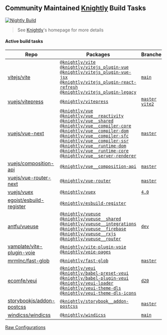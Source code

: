## Community Maintained [Knightly](https://github.com/antfu/knightly) Build Tasks

[![Nightly Build](https://github.com/antfu/knightly/blob/main/res/badge.svg?raw=true)](https://github.com/antfu/knightly)

> See [Knightly](https://github.com/antfu/knightly)'s homepage for more details

#### Active build tasks

<!--TASKS-START-->
| Repo | Packages | Branches | PRs |
| ---- | -------- | -------- | --- |
| [vitejs/vite](https://github.com/vitejs/vite) | [`@knightly/vite`](https://npmjs.com/package/@knightly/vite)<br>[`@knightly/vitejs_plugin-vue`](https://npmjs.com/package/@knightly/vitejs_plugin-vue)<br>[`@knightly/vitejs_plugin-vue-jsx`](https://npmjs.com/package/@knightly/vitejs_plugin-vue-jsx)<br>[`@knightly/vitejs_plugin-react-refresh`](https://npmjs.com/package/@knightly/vitejs_plugin-react-refresh)<br>[`@knightly/vitejs_plugin-legacy`](https://npmjs.com/package/@knightly/vitejs_plugin-legacy) | [`main`](https://npmjs.com/package/@knightly/vite/v/main) |  |
| [vuejs/vitepress](https://github.com/vuejs/vitepress) | [`@knightly/vitepress`](https://npmjs.com/package/@knightly/vitepress) | [`master`](https://npmjs.com/package/@knightly/vitepress/v/master) [`vite2`](https://npmjs.com/package/@knightly/vitepress/v/vite2) |  |
| [vuejs/vue-next](https://github.com/vuejs/vue-next) | [`@knightly/vue`](https://npmjs.com/package/@knightly/vue)<br>[`@knightly/vue__reactivity`](https://npmjs.com/package/@knightly/vue__reactivity)<br>[`@knightly/vue__shared`](https://npmjs.com/package/@knightly/vue__shared)<br>[`@knightly/vue__compiler-core`](https://npmjs.com/package/@knightly/vue__compiler-core)<br>[`@knightly/vue__compiler-dom`](https://npmjs.com/package/@knightly/vue__compiler-dom)<br>[`@knightly/vue__compiler-sfc`](https://npmjs.com/package/@knightly/vue__compiler-sfc)<br>[`@knightly/vue__compiler-ssr`](https://npmjs.com/package/@knightly/vue__compiler-ssr)<br>[`@knightly/vue__runtime-dom`](https://npmjs.com/package/@knightly/vue__runtime-dom)<br>[`@knightly/vue__runtime-core`](https://npmjs.com/package/@knightly/vue__runtime-core)<br>[`@knightly/vue__server-renderer`](https://npmjs.com/package/@knightly/vue__server-renderer) | [`master`](https://npmjs.com/package/@knightly/vue/v/master) | [#2195](https://npmjs.com/package/@knightly/vue/v/pr2195) |
| [vuejs/composition-api](https://github.com/vuejs/composition-api) | [`@knightly/vue__composition-api`](https://npmjs.com/package/@knightly/vue__composition-api) | [`master`](https://npmjs.com/package/@knightly/vue__composition-api/v/master) |  |
| [vuejs/vue-router-next](https://github.com/vuejs/vue-router-next) | [`@knightly/vue-router`](https://npmjs.com/package/@knightly/vue-router) | [`master`](https://npmjs.com/package/@knightly/vue-router/v/master) |  |
| [vuejs/vuex](https://github.com/vuejs/vuex) | [`@knightly/vuex`](https://npmjs.com/package/@knightly/vuex) | [`4.0`](https://npmjs.com/package/@knightly/vuex/v/4.0) |  |
| [egoist/esbuild-register](https://github.com/egoist/esbuild-register) | [`@knightly/esbuild-register`](https://npmjs.com/package/@knightly/esbuild-register) |  |  |
| [antfu/vueuse](https://github.com/antfu/vueuse) | [`@knightly/vueuse`](https://npmjs.com/package/@knightly/vueuse)<br>[`@knightly/vueuse__shared`](https://npmjs.com/package/@knightly/vueuse__shared)<br>[`@knightly/vueuse__integrations`](https://npmjs.com/package/@knightly/vueuse__integrations)<br>[`@knightly/vueuse__firebase`](https://npmjs.com/package/@knightly/vueuse__firebase)<br>[`@knightly/vueuse__rxjs`](https://npmjs.com/package/@knightly/vueuse__rxjs)<br>[`@knightly/vueuse__router`](https://npmjs.com/package/@knightly/vueuse__router) | [`dev`](https://npmjs.com/package/@knightly/vueuse/v/dev) |  |
| [vamplate/vite-plugin-voie](https://github.com/vamplate/vite-plugin-voie) | [`@knightly/vite-plugin-voie`](https://npmjs.com/package/@knightly/vite-plugin-voie)<br>[`@knightly/voie-pages`](https://npmjs.com/package/@knightly/voie-pages) |  |  |
| [mrmlnc/fast-glob](https://github.com/mrmlnc/fast-glob) | [`@knightly/fast-glob`](https://npmjs.com/package/@knightly/fast-glob) | [`master`](https://npmjs.com/package/@knightly/fast-glob/v/master) |  |
| [ecomfe/veui](https://github.com/ecomfe/veui) | [`@knightly/veui`](https://npmjs.com/package/@knightly/veui)<br>[`@knightly/babel-preset-veui`](https://npmjs.com/package/@knightly/babel-preset-veui)<br>[`@knightly/babel-plugin-veui`](https://npmjs.com/package/@knightly/babel-plugin-veui)<br>[`@knightly/veui-loader`](https://npmjs.com/package/@knightly/veui-loader)<br>[`@knightly/veui-theme-dls`](https://npmjs.com/package/@knightly/veui-theme-dls)<br>[`@knightly/veui-theme-dls-icons`](https://npmjs.com/package/@knightly/veui-theme-dls-icons) | [`d20`](https://npmjs.com/package/@knightly/veui/v/d20) |  |
| [storybookjs/addon-postcss](https://github.com/storybookjs/addon-postcss) | [`@knightly/storybook__addon-postcss`](https://npmjs.com/package/@knightly/storybook__addon-postcss) | [`master`](https://npmjs.com/package/@knightly/storybook__addon-postcss/v/master) | [#17](https://npmjs.com/package/@knightly/storybook__addon-postcss/v/pr17) |
| [windicss/windicss](https://github.com/windicss/windicss) | [`@knightly/windicss`](https://npmjs.com/package/@knightly/windicss) | [`main`](https://npmjs.com/package/@knightly/windicss/v/main) |  |
<!--TASKS-END-->

[Raw Configurations](https://gist.github.com/knightly-bot/eaad903eb6a18b78ec5060749ce28683)
